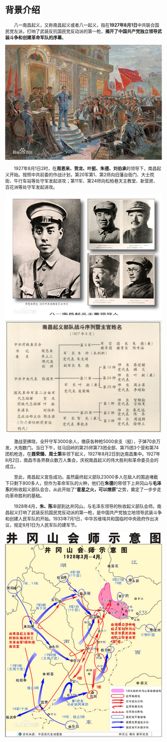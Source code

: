 # 背景介绍
&emsp;&emsp;八一南昌起义，又称南昌起义或者八一起义，指在**1927年8月1日**中共联合国民党左派，打响了武装反抗国民党反动派的第一枪，**揭开了中国共产党独立领导武装斗争和创建革命军队的序幕**。

![八一南昌起义](../static/background-1.jpg)

&emsp;&emsp;1927年8月1日2时，在**周恩来、贺龙、叶挺、朱德、刘伯承**的领导下，南昌起义开始。按照中共前委的作战计划，第20军第1、第2师向旧藩台衙门、大士院街、牛行车站等处守军发起进攻；第11军、第24师向松柏巷天主教堂、新营房、百花洲等处守军发起进攻。

![八一南昌起义](../static/background-2.jpg)
![八一南昌起义](../static/background-3.jpg)

&emsp;&emsp;激战至拂晓，全歼守军3000余人，缴获各种枪5000余支（挺），子弹70余万发，大炮数门。当日下午，驻马回岭的第25师第73团全部、第75团3个营和第74团机枪连，在**聂荣臻、周士第**率领下起义，1927年8月2日到达南昌集中。1927年8月2日，南昌市各界群众数万人集会，庆祝南昌起义的伟大胜利和革命委员会的成立。

&emsp;&emsp;至此，南昌起义宣告成功。虽然最终起义部队23000多人在敌人的围追堵截下只剩下800多人，但作为革命军队的火种，他们在**朱德**的带领下上井冈山与**毛泽东**的秋收起义部队会合，从此开始了“**星星之火，可以燎原**”之势，奠定了一步步走向革命胜利的基础。

&emsp;&emsp;1928年4月，**朱、陈**率部到达井冈山，与毛泽东领导的秋收起义部队会师。南昌起义打响了武装反抗国民党反动派的第一枪，是中国共产党独立地领导武装斗争和创建人民军队的开始。1933年7月1日，中华苏维埃共和国临时中央政府作出决议，规定8月1日为人民军队的建军节。

![八一南昌起义](../static/background-4.jpg)
